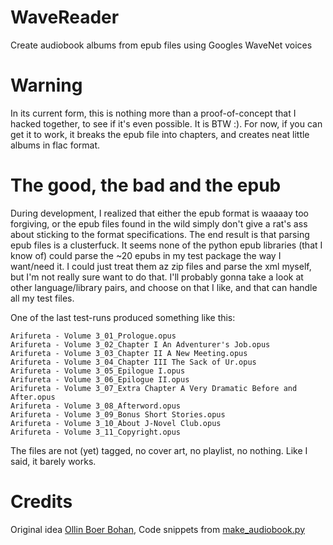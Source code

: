# WaveReader
Create audiobook albums from epub files using Googles WaveNet voices

# Warning
In its current form, this is nothing more than a proof-of-concept that I hacked together, to see if it's even possible. It is BTW :).
For now, if you can get it to work, it breaks the epub file into chapters, and creates neat little albums in flac format.

# The good, the bad and the epub
During development, I realized that either the epub format is waaaay too forgiving, or the epub files found in the wild simply
don't give a rat's ass about sticking to the format specifications. The end result is that parsing epub files is a clusterfuck.
It seems none of the python epub libraries (that I know of) could parse the ~20 epubs in my test package the way I want/need it. I could just treat them
az zip files and parse the xml myself, but I'm not really sure want to do that. I'll probably gonna take a look at other language/library pairs,
and choose on that I like, and that can handle all my test files.

One of the last test-runs produced something like this:

```
Arifureta - Volume 3_01_Prologue.opus
Arifureta - Volume 3_02_Chapter I An Adventurer's Job.opus
Arifureta - Volume 3_03_Chapter II A New Meeting.opus
Arifureta - Volume 3_04_Chapter III The Sack of Ur.opus
Arifureta - Volume 3_05_Epilogue I.opus
Arifureta - Volume 3_06_Epilogue II.opus
Arifureta - Volume 3_07_Extra Chapter A Very Dramatic Before and After.opus
Arifureta - Volume 3_08_Afterword.opus
Arifureta - Volume 3_09_Bonus Short Stories.opus
Arifureta - Volume 3_10_About J-Novel Club.opus
Arifureta - Volume 3_11_Copyright.opus
```

The files are not (yet) tagged, no cover art, no playlist, no nothing. Like I said, it barely works.

# Credits
Original idea [Ollin Boer Bohan](https://gist.github.com/madebyollin), Code snippets from [make_audiobook.py](https://gist.github.com/madebyollin/508930c86fa12e1a70e32d91411485a8)
